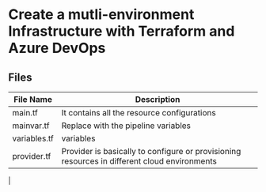 # Create a mutli-environment Infrastructure with Terraform and Azure DevOps

## Files

|File Name | Description |
|--------- | ------------|
| main.tf | It contains all the resource configurations |
| mainvar.tf | Replace with the pipeline variables |
| variables.tf | variables |
| provider.tf | Provider is basically to configure or provisioning resources in different cloud environments |
| 

